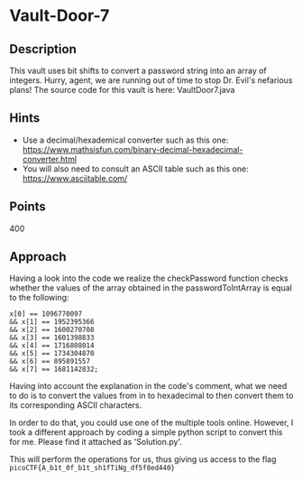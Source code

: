 # Vault-Door-7

## Description

This vault uses bit shifts to convert a password string into an array of integers. Hurry, agent, we are running out of time to stop Dr. Evil's nefarious plans! The source code for this vault is here: VaultDoor7.java

## Hints

- Use a decimal/hexademical converter such as this one: https://www.mathsisfun.com/binary-decimal-hexadecimal-converter.html
- You will also need to consult an ASCII table such as this one: https://www.asciitable.com/

## Points

400

## Approach

Having a look into the code we realize the checkPassword function checks whether the values of the array obtained in the passwordToIntArray is equal to the following:

```
x[0] == 1096770097
&& x[1] == 1952395366
&& x[2] == 1600270708
&& x[3] == 1601398833
&& x[4] == 1716808014
&& x[5] == 1734304870
&& x[6] == 895891557
&& x[7] == 1681142832;
``` 

Having into account the explanation in the code's comment, what we need to do is to convert the values from in to hexadecimal to then convert them to its corresponding ASCII characters. 

In order to do that, you could use one of the multiple tools online. However, I took a different approach by coding a simple python script to convert this for me. Please find it attached as 'Solution.py'.

This will perform the operations for us, thus giving us access to the flag `picoCTF{A_b1t_0f_b1t_sh1fTiNg_df5f8ed440}`
